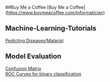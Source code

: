 ##Buy Me a Coffee
[Buy Me a Coffee] (https://www.buymeacoffee.com/informatician)

## Machine-Learning-Tutorials
[Pedicting Diseases(Malaria)](https://youtu.be/2zZYtboqZdY)


## Model Evaluation
[Confusion Matrix](https://youtu.be/q4MnddDBLoI) \
[ROC Curves for binary classification](https://youtu.be/EWGsjuHR9SQ)
